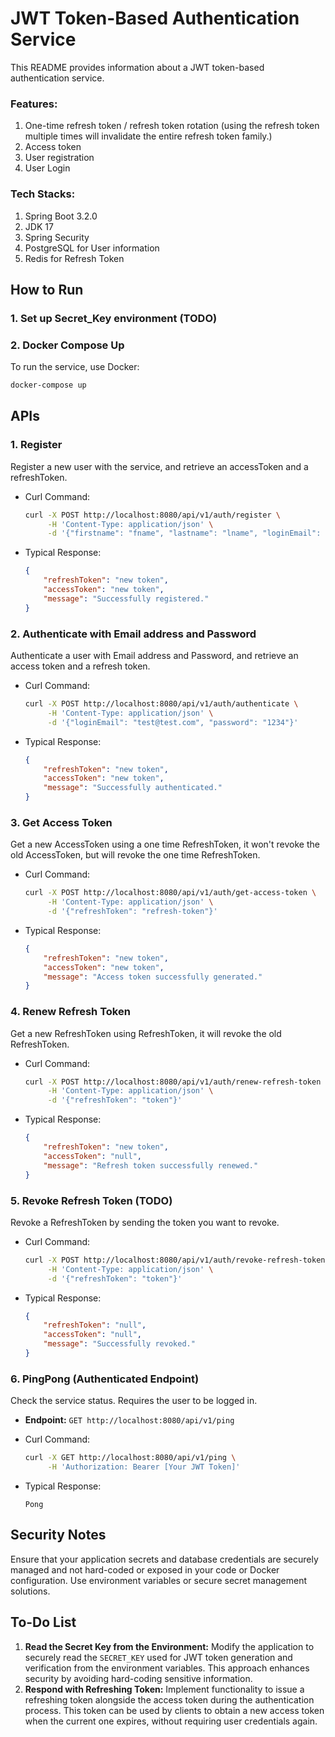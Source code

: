 # JWT Token-Based Authentication Service
This README provides information about a JWT token-based authentication service. 

### Features:
1. One-time refresh token / refresh token rotation
(using the refresh token multiple times will invalidate the entire refresh token family.)
2. Access token
3. User registration
4. User Login

### Tech Stacks:

1. Spring Boot 3.2.0
2. JDK 17
3. Spring Security
4. PostgreSQL for User information
5. Redis for Refresh Token

## How to Run
### 1. Set up Secret_Key environment (TODO)



### 2. Docker Compose Up

To run the service, use Docker:

```bash
docker-compose up
```



## APIs

### 1. Register

Register a new user with the service,
and retrieve an accessToken and a refreshToken.

- Curl Command:

  ```bash
  curl -X POST http://localhost:8080/api/v1/auth/register \
       -H 'Content-Type: application/json' \
       -d '{"firstname": "fname", "lastname": "lname", "loginEmail": "test@test.com", "password": "1234"}'
  ```

- Typical Response:

  ```json
  {
      "refreshToken": "new token",
      "accessToken": "new token",
      "message": "Successfully registered."
  }
  ```

### 2. Authenticate with Email address and Password

Authenticate a user with Email address and Password,
and retrieve an access token and a refresh token.

- Curl Command:

  ```bash
  curl -X POST http://localhost:8080/api/v1/auth/authenticate \
       -H 'Content-Type: application/json' \
       -d '{"loginEmail": "test@test.com", "password": "1234"}'
  ```

- Typical Response:

  ```json
  {
      "refreshToken": "new token",
      "accessToken": "new token",
      "message": "Successfully authenticated."
  }
  ```

### 3. Get Access Token

Get a new AccessToken using a one time RefreshToken, 
it won't revoke the old AccessToken, but will revoke the one time RefreshToken.

- Curl Command:

  ```bash
  curl -X POST http://localhost:8080/api/v1/auth/get-access-token \
       -H 'Content-Type: application/json' \
       -d '{"refreshToken": "refresh-token"}'
  ```

- Typical Response:

  ```json
  {
      "refreshToken": "new token",
      "accessToken": "new token",
      "message": "Access token successfully generated."
  }
  ```

### 4. Renew Refresh Token

Get a new RefreshToken using RefreshToken,
it will revoke the old RefreshToken.


- Curl Command:

  ```bash
  curl -X POST http://localhost:8080/api/v1/auth/renew-refresh-token \
       -H 'Content-Type: application/json' \
       -d '{"refreshToken": "token"}'
  ```

- Typical Response:

  ```json
  {
      "refreshToken": "new token",
      "accessToken": "null",
      "message": "Refresh token successfully renewed."
  }
  ```


### 5. Revoke Refresh Token (TODO)

Revoke a RefreshToken by sending the token you want to revoke.

- Curl Command:

  ```bash
  curl -X POST http://localhost:8080/api/v1/auth/revoke-refresh-token \
       -H 'Content-Type: application/json' \
       -d '{"refreshToken": "token"}'
  ```

- Typical Response:

  ```json
  {
      "refreshToken": "null",
      "accessToken": "null",
      "message": "Successfully revoked."
  }
  ```

### 6. PingPong (Authenticated Endpoint)

Check the service status. Requires the user to be logged in.

- **Endpoint:** `GET http://localhost:8080/api/v1/ping`

- Curl Command:

  ```bash
  curl -X GET http://localhost:8080/api/v1/ping \
       -H 'Authorization: Bearer [Your JWT Token]'
  ```

- Typical Response:

  ```
  Pong
  ```



## Security Notes
Ensure that your application secrets and database credentials are securely managed and not hard-coded or exposed in your code or Docker configuration. Use environment variables or secure secret management solutions.



## To-Do List

1. **Read the Secret Key from the Environment:** Modify the application to securely read the `SECRET_KEY` used for JWT token generation and verification from the environment variables. This approach enhances security by avoiding hard-coding sensitive information.
2. **Respond with Refreshing Token:** Implement functionality to issue a refreshing token alongside the access token during the authentication process. This token can be used by clients to obtain a new access token when the current one expires, without requiring user credentials again.